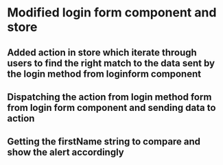 # Modified login form component and store

## Added action in store which iterate through users to find the right match to the data sent by the login method from loginform component

## Dispatching the action from login method form from login form component and sending data to action

## Getting the firstName string to compare and show the alert accordingly